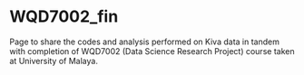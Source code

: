 # WQD7002_fin
Page to share the codes and analysis performed on Kiva data in tandem with completion of WQD7002 (Data Science Research Project) course taken at University of Malaya.
